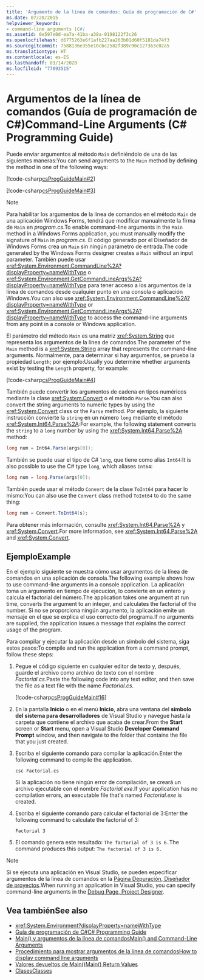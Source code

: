 ```yaml
---
title: 'Argumento de la línea de comandos: Guía de programación de C#'
ms.date: 07/20/2015
helpviewer_keywords:
- command-line arguments [C#]
ms.assetid: 0e597e0d-ea7a-41ba-a38a-0198122f3c26
ms.openlocfilehash: d6775263e6f1afb227aa263b01d60f5181da74f3
ms.sourcegitcommit: 7588136e355e10cbc2582f389c90c127363c02a5
ms.translationtype: HT
ms.contentlocale: es-ES
ms.lasthandoff: 03/14/2020
ms.locfileid: "77093515"
---
```

# <a name="command-line-arguments-c-programming-guide"></a><span data-ttu-id="47e5d-102">Argumentos de la línea de comandos (Guía de programación de C#)</span><span class="sxs-lookup"><span data-stu-id="47e5d-102">Command-Line Arguments (C# Programming Guide)</span></span>

<span data-ttu-id="47e5d-103">Puede enviar argumentos al método `Main` definiéndolo de una de las siguientes maneras:</span><span class="sxs-lookup"><span data-stu-id="47e5d-103">You can send arguments to the `Main` method by defining the method in one of the following ways:</span></span>

[!code-csharp[csProgGuideMain#2](~/samples/snippets/csharp/VS_Snippets_VBCSharp/csProgGuideMain/CS/Class3.cs#2)]  

[!code-csharp[csProgGuideMain#3](~/samples/snippets/csharp/VS_Snippets_VBCSharp/csProgGuideMain/CS/Class3.cs#3)]

> [!NOTE]
> <span data-ttu-id="47e5d-104">Para habilitar los argumentos de la línea de comandos en el método `Main` de una aplicación Windows Forms, tendrá que modificar manualmente la firma de `Main` en *program.cs*.</span><span class="sxs-lookup"><span data-stu-id="47e5d-104">To enable command-line arguments in the `Main` method in a Windows Forms application, you must manually modify the signature of `Main` in *program.cs*.</span></span> <span data-ttu-id="47e5d-105">El código generado por el Diseñador de Windows Forms crea un `Main` sin ningún parámetro de entrada.</span><span class="sxs-lookup"><span data-stu-id="47e5d-105">The code generated by the Windows Forms designer creates a `Main` without an input parameter.</span></span> <span data-ttu-id="47e5d-106">También puede usar <xref:System.Environment.CommandLine%2A?displayProperty=nameWithType> o <xref:System.Environment.GetCommandLineArgs%2A?displayProperty=nameWithType> para tener acceso a los argumentos de la línea de comandos desde cualquier punto en una consola o aplicación Windows.</span><span class="sxs-lookup"><span data-stu-id="47e5d-106">You can also use <xref:System.Environment.CommandLine%2A?displayProperty=nameWithType> or <xref:System.Environment.GetCommandLineArgs%2A?displayProperty=nameWithType> to access the command-line arguments from any point in a console or Windows application.</span></span>

<span data-ttu-id="47e5d-107">El parámetro del método `Main` es una matriz <xref:System.String> que representa los argumentos de la línea de comandos.</span><span class="sxs-lookup"><span data-stu-id="47e5d-107">The parameter of the `Main` method is a <xref:System.String> array that represents the command-line arguments.</span></span> <span data-ttu-id="47e5d-108">Normalmente, para determinar si hay argumentos, se prueba la propiedad `Length`; por ejemplo:</span><span class="sxs-lookup"><span data-stu-id="47e5d-108">Usually you determine whether arguments exist by testing the `Length` property, for example:</span></span>

[!code-csharp[csProgGuideMain#4](~/samples/snippets/csharp/VS_Snippets_VBCSharp/csProgGuideMain/CS/Class3.cs#4)]

<span data-ttu-id="47e5d-109">También puede convertir los argumentos de cadena en tipos numéricos mediante la clase <xref:System.Convert> o el método `Parse`.</span><span class="sxs-lookup"><span data-stu-id="47e5d-109">You can also convert the string arguments to numeric types by using the <xref:System.Convert> class or the `Parse` method.</span></span> <span data-ttu-id="47e5d-110">Por ejemplo, la siguiente instrucción convierte la `string` en un número `long` mediante el método <xref:System.Int64.Parse%2A>:</span><span class="sxs-lookup"><span data-stu-id="47e5d-110">For example, the following statement converts the `string` to a `long` number by using the <xref:System.Int64.Parse%2A> method:</span></span>

```csharp
long num = Int64.Parse(args[0]);
```

<span data-ttu-id="47e5d-111">También se puede usar el tipo de C# `long`, que tiene como alias `Int64`:</span><span class="sxs-lookup"><span data-stu-id="47e5d-111">It is also possible to use the C# type `long`, which aliases `Int64`:</span></span>

```csharp
long num = long.Parse(args[0]);
```

<span data-ttu-id="47e5d-112">También puede usar el método `Convert` de la clase `ToInt64` para hacer lo mismo:</span><span class="sxs-lookup"><span data-stu-id="47e5d-112">You can also use the `Convert` class method `ToInt64` to do the same thing:</span></span>

```csharp
long num = Convert.ToInt64(s);
```

<span data-ttu-id="47e5d-113">Para obtener más información, consulte <xref:System.Int64.Parse%2A> y <xref:System.Convert>.</span><span class="sxs-lookup"><span data-stu-id="47e5d-113">For more information, see <xref:System.Int64.Parse%2A> and <xref:System.Convert>.</span></span>

## <a name="example"></a><span data-ttu-id="47e5d-114">Ejemplo</span><span class="sxs-lookup"><span data-stu-id="47e5d-114">Example</span></span>

<span data-ttu-id="47e5d-115">En el ejemplo siguiente se muestra cómo usar argumentos de la línea de comandos en una aplicación de consola.</span><span class="sxs-lookup"><span data-stu-id="47e5d-115">The following example shows how to use command-line arguments in a console application.</span></span> <span data-ttu-id="47e5d-116">La aplicación toma un argumento en tiempo de ejecución, lo convierte en un entero y calcula el factorial del número.</span><span class="sxs-lookup"><span data-stu-id="47e5d-116">The application takes one argument at run time, converts the argument to an integer, and calculates the factorial of the number.</span></span> <span data-ttu-id="47e5d-117">Si no se proporciona ningún argumento, la aplicación emite un mensaje en el que se explica el uso correcto del programa.</span><span class="sxs-lookup"><span data-stu-id="47e5d-117">If no arguments are supplied, the application issues a message that explains the correct usage of the program.</span></span>

<span data-ttu-id="47e5d-118">Para compilar y ejecutar la aplicación desde un símbolo del sistema, siga estos pasos:</span><span class="sxs-lookup"><span data-stu-id="47e5d-118">To compile and run the application from a command prompt, follow these steps:</span></span>

1. <span data-ttu-id="47e5d-119">Pegue el código siguiente en cualquier editor de texto y, después, guarde el archivo como archivo de texto con el nombre *Factorial.cs*.</span><span class="sxs-lookup"><span data-stu-id="47e5d-119">Paste the following code into any text editor, and then save the file as  a text file with the name *Factorial.cs*.</span></span>

     [!code-csharp[csProgGuideMain#16](~/samples/snippets/csharp/VS_Snippets_VBCSharp/csProgGuideMain/CS/Class1.cs#16)]

2. <span data-ttu-id="47e5d-120">En la pantalla **Inicio** o en el menú **Inicio**, abra una ventana del **símbolo del sistema para desarrolladores** de Visual Studio y navegue hasta la carpeta que contiene el archivo que acaba de crear.</span><span class="sxs-lookup"><span data-stu-id="47e5d-120">From the **Start** screen or **Start** menu, open a Visual Studio **Developer Command Prompt** window, and then navigate to the folder that contains the file that you just created.</span></span>

3. <span data-ttu-id="47e5d-121">Escriba el siguiente comando para compilar la aplicación.</span><span class="sxs-lookup"><span data-stu-id="47e5d-121">Enter the following command to compile the application.</span></span>
  
     `csc Factorial.cs`  
  
     <span data-ttu-id="47e5d-122">Si la aplicación no tiene ningún error de compilación, se creará un archivo ejecutable con el nombre *Factorial.exe*.</span><span class="sxs-lookup"><span data-stu-id="47e5d-122">If your application has no compilation errors, an executable file that's named *Factorial.exe* is created.</span></span>
  
4. <span data-ttu-id="47e5d-123">Escriba el siguiente comando para calcular el factorial de 3:</span><span class="sxs-lookup"><span data-stu-id="47e5d-123">Enter the following command to calculate the factorial of 3:</span></span>
  
     `Factorial 3`  
  
5. <span data-ttu-id="47e5d-124">El comando genera este resultado: `The factorial of 3 is 6.`</span><span class="sxs-lookup"><span data-stu-id="47e5d-124">The command produces this output: `The factorial of 3 is 6.`</span></span>

> [!NOTE]
> <span data-ttu-id="47e5d-125">Si se ejecuta una aplicación en Visual Studio, se pueden especificar argumentos de la línea de comandos en la [Página Depuración, Diseñador de proyectos](/visualstudio/ide/reference/debug-page-project-designer).</span><span class="sxs-lookup"><span data-stu-id="47e5d-125">When running an application in Visual Studio, you can specify command-line arguments in the [Debug Page, Project Designer](/visualstudio/ide/reference/debug-page-project-designer).</span></span>

## <a name="see-also"></a><span data-ttu-id="47e5d-126">Vea también</span><span class="sxs-lookup"><span data-stu-id="47e5d-126">See also</span></span>

- <xref:System.Environment?displayProperty=nameWithType>
- [<span data-ttu-id="47e5d-127">Guía de programación de C#</span><span class="sxs-lookup"><span data-stu-id="47e5d-127">C# Programming Guide</span></span>](../index.md)
- [<span data-ttu-id="47e5d-128">Main() y argumentos de la línea de comandos</span><span class="sxs-lookup"><span data-stu-id="47e5d-128">Main() and Command-Line Arguments</span></span>](index.md)
- [<span data-ttu-id="47e5d-129">Procedimiento para mostrar argumentos de la línea de comandos</span><span class="sxs-lookup"><span data-stu-id="47e5d-129">How to display command line arguments</span></span>](how-to-display-command-line-arguments.md)
- [<span data-ttu-id="47e5d-130">Valores devueltos de Main()</span><span class="sxs-lookup"><span data-stu-id="47e5d-130">Main() Return Values</span></span>](main-return-values.md)
- [<span data-ttu-id="47e5d-131">Clases</span><span class="sxs-lookup"><span data-stu-id="47e5d-131">Classes</span></span>](../classes-and-structs/classes.md)
